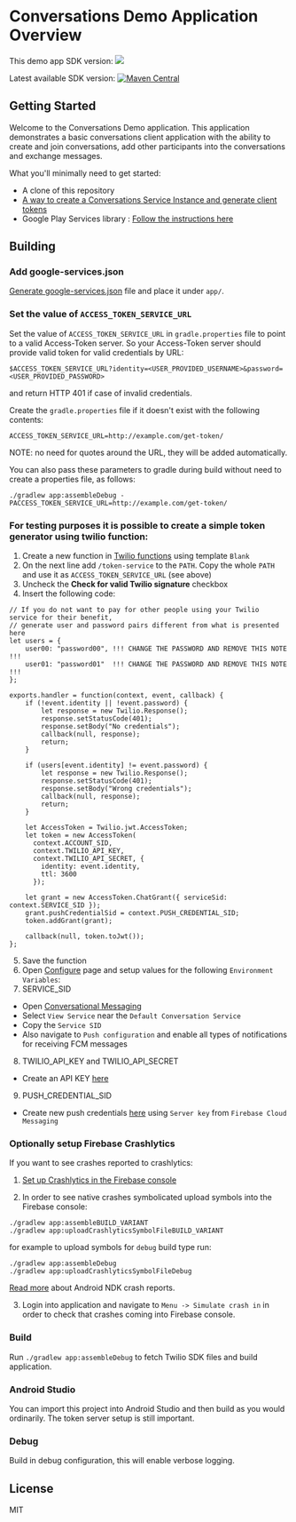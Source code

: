 # Conversations Demo Application Overview

This demo app SDK version: ![](https://img.shields.io/badge/SDK%20version-2.0.0-blue.svg)

Latest available SDK version: [![Maven Central](https://maven-badges.herokuapp.com/maven-central/com.twilio/conversations-android/badge.svg)](https://maven-badges.herokuapp.com/maven-central/com.twilio/conversations-android)

## Getting Started

Welcome to the Conversations Demo application.  This application demonstrates a basic conversations client application with the ability to create and join conversations, add other participants into the conversations and exchange messages.

What you'll minimally need to get started:

- A clone of this repository
- [A way to create a Conversations Service Instance and generate client tokens](https://www.twilio.com/docs/conversations/identity)
- Google Play Services library : [Follow the instructions here](https://developers.google.com/android/guides/setup)

## Building

### Add google-services.json

[Generate google-services.json](https://firebase.google.com/docs/crashlytics/upgrade-sdk?platform=android#add-config-file) file and place it under `app/`.

### Set the value of `ACCESS_TOKEN_SERVICE_URL`

Set the value of `ACCESS_TOKEN_SERVICE_URL` in `gradle.properties` file to point to a valid Access-Token server.
So your Access-Token server should provide valid token for valid credentials by URL:

 ```
$ACCESS_TOKEN_SERVICE_URL?identity=<USER_PROVIDED_USERNAME>&password=<USER_PROVIDED_PASSWORD>
 ```

and return HTTP 401 if case of invalid credentials.

Create the `gradle.properties` file if it doesn't exist with the following contents:

```
ACCESS_TOKEN_SERVICE_URL=http://example.com/get-token/
```

NOTE: no need for quotes around the URL, they will be added automatically.

You can also pass these parameters to gradle during build without need to create a properties file, as follows:

```
./gradlew app:assembleDebug -PACCESS_TOKEN_SERVICE_URL=http://example.com/get-token/
```

### For testing purposes it is possible to create a simple token generator using twilio function:

1. Create a new function in [Twilio functions](https://www.twilio.com/console/functions/manage) using template `Blank`
2. On the next line add `/token-service` to the `PATH`. Copy the whole `PATH` and use it as `ACCESS_TOKEN_SERVICE_URL` (see above)
3. Uncheck the **Check for valid Twilio signature** checkbox
4. Insert the following code:
```
// If you do not want to pay for other people using your Twilio service for their benefit,
// generate user and password pairs different from what is presented here
let users = {
    user00: "password00", !!! CHANGE THE PASSWORD AND REMOVE THIS NOTE !!!
    user01: "password01"  !!! CHANGE THE PASSWORD AND REMOVE THIS NOTE !!!
};

exports.handler = function(context, event, callback) {
    if (!event.identity || !event.password) {
        let response = new Twilio.Response();
        response.setStatusCode(401);
        response.setBody("No credentials");
        callback(null, response);
        return;
    }

    if (users[event.identity] != event.password) {
        let response = new Twilio.Response();
        response.setStatusCode(401);
        response.setBody("Wrong credentials");
        callback(null, response);
        return;
    }
    
    let AccessToken = Twilio.jwt.AccessToken;
    let token = new AccessToken(
      context.ACCOUNT_SID,
      context.TWILIO_API_KEY,
      context.TWILIO_API_SECRET, {
        identity: event.identity,
        ttl: 3600
      });

    let grant = new AccessToken.ChatGrant({ serviceSid: context.SERVICE_SID });
    grant.pushCredentialSid = context.PUSH_CREDENTIAL_SID; 
    token.addGrant(grant);

    callback(null, token.toJwt());
};
```
5. Save the function
6. Open [Configure](https://www.twilio.com/console/functions/configure) page and setup values for the following `Environment Variables`:
7. SERVICE_SID
- Open [Conversational Messaging](https://www.twilio.com/console/conversations/configuration/defaults)
- Select `View Service` near the `Default Conversation Service`
- Copy the `Service SID`
- Also navigate to `Push configuration` and enable all types of notifications for receiving FCM messages 
8. TWILIO_API_KEY and TWILIO_API_SECRET
- Create an API KEY [here](https://www.twilio.com/console/chat/project/api-keys)
9. PUSH_CREDENTIAL_SID
- Create new push credentials [here](https://www.twilio.com/console/conversations/push-credentials) using `Server key` from `Firebase Cloud Messaging`

### Optionally setup Firebase Crashlytics

If you want to see crashes reported to crashlytics:
1. [Set up Crashlytics in the Firebase console](https://firebase.google.com/docs/crashlytics/get-started?platform=android#setup-console)

2. In order to see native crashes symbolicated upload symbols into the Firebase console:
```
./gradlew app:assembleBUILD_VARIANT
./gradlew app:uploadCrashlyticsSymbolFileBUILD_VARIANT
```
for example to upload symbols for `debug` build type run:
```
./gradlew app:assembleDebug
./gradlew app:uploadCrashlyticsSymbolFileDebug
```

[Read more](https://firebase.google.com/docs/crashlytics/upgrade-sdk?platform=android#optional_step_set_up_ndk_crash_reporting) about Android NDK crash reports.

3. Login into application and navigate to `Menu -> Simulate crash in` in order to check that crashes coming into Firebase console.

### Build

Run `./gradlew app:assembleDebug` to fetch Twilio SDK files and build application.

### Android Studio

You can import this project into Android Studio and then build as you would ordinarily. The token server setup is still important.

### Debug

Build in debug configuration, this will enable verbose logging.

## License

MIT
